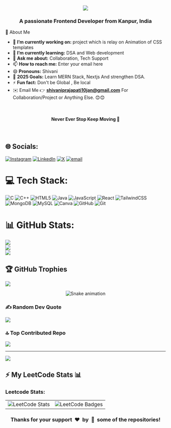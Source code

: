 <h1 align="center">
  <img src="https://readme-typing-svg.herokuapp.com?size=22&duration=3000&color=FF69B4&center=true&vCenter=true&width=500&lines=Hi+there+%F0%9F%91%8B+I'm+Shivani!;Frontend+Developer+%F0%9F%92%BB;Always+Learning+New+Things+%F0%9F%8C%9F;" />
</h1> 

<h3 align="center">  A passionate Frontend Developer from Kanpur, India</h3>  


 💫 About Me  
- 🔭 **I’m currently working on:** project which is relay on Animation of CSS templates
- 🌱 **I’m currently learning:** DSA and Web development  
- 💬 **Ask me about:** Collaboration, Tech Support
- 📫 **How to reach me:** Enter your email here
- 😄 **Pronouns:** Shivani
- 🥅 **2025 Goals:** Learn MERN Stack, Nextjs And strengthen DSA.
- ⚡ **Fun fact:** Don't be Global , Be local
- ✉️ Email Me 👉 **shivaniprajapati10jan@gmail.com** For Collaboration/Project or Anything Else. 😊😊

</br>
<h4 align="center"> Never Ever Stop Keep Moving 🎯</h4>  

 </br>


## 🌐 Socials:
[![Instagram](https://img.shields.io/badge/Instagram-%23E4405F.svg?logo=Instagram&logoColor=white)](https://instagram.com/shivaniprajapatii_) [![LinkedIn](https://img.shields.io/badge/LinkedIn-%230077B5.svg?logo=linkedin&logoColor=white)](https://linkedin.com/in/shivani-p-959v1) [![X](https://img.shields.io/badge/X-black.svg?logo=X&logoColor=white)](https://x.com/SPrajapati1086) [![email](https://img.shields.io/badge/Email-D14836?logo=gmail&logoColor=white)](mailto:shivaniprajapati10jan@gmail.com) 

# 💻 Tech Stack:
![C](https://img.shields.io/badge/c-%2300599C.svg?style=for-the-badge&logo=c&logoColor=white) ![C++](https://img.shields.io/badge/c++-%2300599C.svg?style=for-the-badge&logo=c%2B%2B&logoColor=white) ![HTML5](https://img.shields.io/badge/html5-%23E34F26.svg?style=for-the-badge&logo=html5&logoColor=white) ![Java](https://img.shields.io/badge/java-%23ED8B00.svg?style=for-the-badge&logo=openjdk&logoColor=white) ![JavaScript](https://img.shields.io/badge/javascript-%23323330.svg?style=for-the-badge&logo=javascript&logoColor=%23F7DF1E) ![React](https://img.shields.io/badge/react-%2320232a.svg?style=for-the-badge&logo=react&logoColor=%2361DAFB) ![TailwindCSS](https://img.shields.io/badge/tailwindcss-%2338B2AC.svg?style=for-the-badge&logo=tailwind-css&logoColor=white) ![MongoDB](https://img.shields.io/badge/MongoDB-%234ea94b.svg?style=for-the-badge&logo=mongodb&logoColor=white) ![MySQL](https://img.shields.io/badge/mysql-4479A1.svg?style=for-the-badge&logo=mysql&logoColor=white) ![Canva](https://img.shields.io/badge/Canva-%2300C4CC.svg?style=for-the-badge&logo=Canva&logoColor=white) ![GitHub](https://img.shields.io/badge/github-%23121011.svg?style=for-the-badge&logo=github&logoColor=white) ![Git](https://img.shields.io/badge/git-%23F05033.svg?style=for-the-badge&logo=git&logoColor=white)
# 📊 GitHub Stats:
![](https://github-readme-stats.vercel.app/api?username=Shivin1016&theme=radical&hide_border=false&include_all_commits=true&count_private=false)<br/>
![](https://nirzak-streak-stats.vercel.app/?user=Shivin1016&theme=radical&hide_border=false)<br/>
![](https://github-readme-stats.vercel.app/api/top-langs/?username=Shivin1016&theme=radical&hide_border=false&include_all_commits=true&count_private=false&layout=compact)

## 🏆 GitHub Trophies
![](https://github-profile-trophy.vercel.app/?username=Shivin1016&theme=radical&no-frame=false&no-bg=false&margin-w=4)

<!-- Snake Game Repo View -->

<div align="center">
  <img src="https://profile-readme-generator.com/assets/snake.svg" alt="Snake animation" />
</div>

### ✍️ Random Dev Quote
![](https://quotes-github-readme.vercel.app/api?type=horizontal&theme=radical)

### 🔝 Top Contributed Repo
![](https://github-contributor-stats.vercel.app/api?username=Shivin1016&limit=5&theme=dark&combine_all_yearly_contributions=true)

---
[![](https://visitcount.itsvg.in/api?id=Shivin1016&icon=0&color=0)](https://visitcount.itsvg.in)

## :zap: My LeetCode Stats 📊
<h3 align="left">Leetcode Stats:</h3>
<table>
  <tr>
    <td>
      <img src="https://leetcard.jacoblin.cool/shivaniprajapati11jan?theme=dark&font=Rubik&ext=heatmap" alt="LeetCode Stats">
    </td> 
    <td>
      <img src="https://leetcode-badge-showcase.vercel.app/api?username=shivaniprajapati11jan&theme=dark&border=border&animated=true" alt="LeetCode Badges">
    </td>
  </tr>
</table>

<div align="center">
  <h3 align="center">Thanks for your support &nbsp;❤️&nbsp; by &nbsp;🌟&nbsp; some of the repositories!</h3>
</div>

<!-- Proudly created with GPRM ( https://gprm.itsvg.in ) -->
